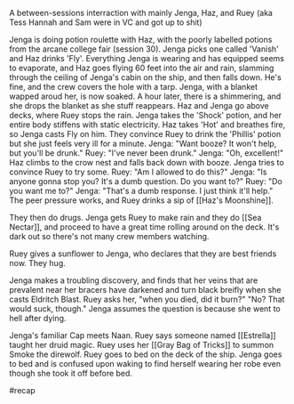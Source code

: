 A between-sessions interraction with mainly Jenga, Haz, and Ruey (aka Tess Hannah and Sam were in VC and got up to shit)


Jenga is doing potion roulette with Haz, with the poorly labelled potions from the arcane college fair (session 30). Jenga picks one called 'Vanish' and Haz drinks 'Fly'. Everything Jenga is wearing and has equipped seems to evaporate, and Haz goes flying 60 feet into the air and rain, slamming through the ceiling of Jenga's cabin on the ship, and then falls down. He's fine, and the crew covers the hole with a tarp. Jenga, with a blanket wapped aroud her, is now soaked. A hour later, there is a shimmering, and she drops the blanket as she stuff reappears. 
Haz and Jenga go above decks, where Ruey stops the rain. Jenga takes the 'Shock' potion, and her entire body stiffens with static electricity. Haz takes 'Hot' and breathes fire, so Jenga casts Fly on him. They convince Ruey to drink the 'Phillis' potion but she just feels very ill for a minute. 
Jenga: "Want booze? It won't help, but you'll be drunk."
Ruey: "I've never been drunk."
Jenga: "Oh, excellent!"
Haz climbs to the crow nest and falls back down with booze. Jenga tries to convince Ruey to try some.
Ruey: "Am I allowed to do this?"
Jenga: "Is anyone gonna stop you? It's a dumb question. Do you want to?"
Ruey: "Do you want me to?"
Jenga: "That's a dumb response. I just think it'll help."
The peer pressure works, and Ruey drinks a sip of [[Haz's Moonshine]].

They then do drugs. Jenga gets Ruey to make rain and they do [[Sea Nectar]], and proceed to have a great time rolling around on the deck. It's dark out so there's not many crew members watching.

Ruey gives a sunflower to Jenga, who declares that they are best friends now. They hug.

Jenga makes a troubling discovery, and finds that her veins that are prevalent near her bracers have darkened and turn black breifly when she casts Eldritch Blast.
Ruey asks her, "when you died, did it burn?"
"No? That would suck, though." Jenga assumes the question is because she went to hell after dying.

Jenga's familiar Cap meets Naan. Ruey says someone named [[Estrella]] taught her druid magic.
Ruey uses her [[Gray Bag of Tricks]] to summon Smoke the direwolf.
Ruey goes to bed on the deck of the ship. Jenga goes to bed and is confused upon waking to find herself wearing her robe even though she took it off before bed.


#recap
